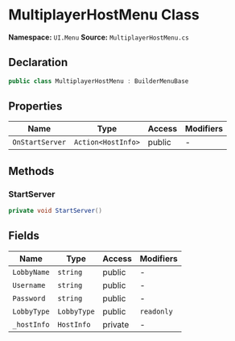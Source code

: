 # MultiplayerHostMenu Class

**Namespace:** `UI.Menu`
**Source:** `MultiplayerHostMenu.cs`

## Declaration

```csharp
public class MultiplayerHostMenu : BuilderMenuBase
```

## Properties

| Name | Type | Access | Modifiers |
|------|------|--------|-----------|
| `OnStartServer` | `Action<HostInfo>` | public | - |

## Methods

### StartServer

```csharp
private void StartServer()
```

## Fields

| Name | Type | Access | Modifiers |
|------|------|--------|-----------|
| `LobbyName` | `string` | public | - |
| `Username` | `string` | public | - |
| `Password` | `string` | public | - |
| `LobbyType` | `LobbyType` | public | `readonly` |
| `_hostInfo` | `HostInfo` | private | - |


